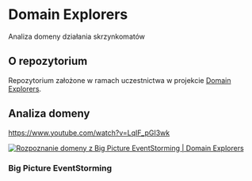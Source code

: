 # Domain Explorers

Analiza domeny działania skrzynkomatów

## O repozytorium

Repozytorium założone w ramach uczestnictwa w projekcie [Domain Explorers](https://explorers.bettersoftwaredesign.pl).

## Analiza domeny

https://www.youtube.com/watch?v=LqIF_pGI3wk

[![Rozpoznanie domeny z Big Picture EventStorming | Domain Explorers](http://img.youtube.com/vi/LqIF_pGI3wk/0.jpg)](http://www.youtube.com/watch?v=LqIF_pGI3wk "Rozpoznanie domeny z Big Picture EventStorming | Domain Explorers")

### Big Picture EventStorming
